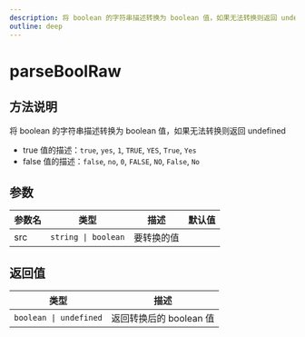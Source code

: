 ```yaml
---
description: 将 boolean 的字符串描述转换为 boolean 值，如果无法转换则返回 undefined
outline: deep
---
```


# parseBoolRaw

## 方法说明

将 boolean 的字符串描述转换为 boolean 值，如果无法转换则返回 undefined

- true 值的描述：`true`, `yes`, `1`, `TRUE`, `YES`, `True`, `Yes`
- false 值的描述：`false`, `no`, `0`, `FALSE`, `NO`, `False`, `No`

## 参数

| 参数名 | 类型 | 描述 | 默认值 |
| --- | --- | --- | --- |
| src | `string \| boolean` | 要转换的值 |  |

## 返回值

| 类型 | 描述 |
| --- | --- |
| `boolean \| undefined` | 返回转换后的 boolean 值 |
